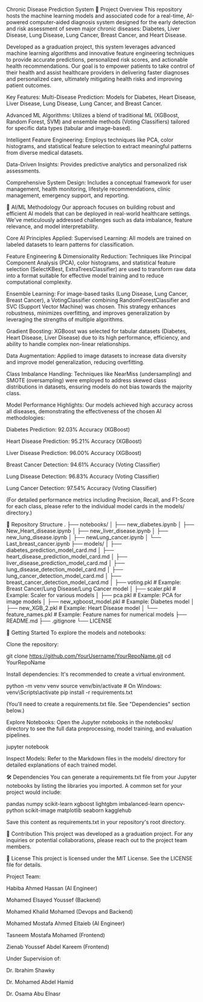 Chronic Disease Prediction System
🌟 Project Overview
This repository hosts the machine learning models and associated code for a real-time, AI-powered computer-aided diagnosis system designed for the early detection and risk assessment of seven major chronic diseases: Diabetes, Liver Disease, Lung Disease, Lung Cancer, Breast Cancer, and Heart Disease.

Developed as a graduation project, this system leverages advanced machine learning algorithms and innovative feature engineering techniques to provide accurate predictions, personalized risk scores, and actionable health recommendations. Our goal is to empower patients to take control of their health and assist healthcare providers in delivering faster diagnoses and personalized care, ultimately mitigating health risks and improving patient outcomes.

Key Features:
Multi-Disease Prediction: Models for Diabetes, Heart Disease, Liver Disease, Lung Disease, Lung Cancer, and Breast Cancer.

Advanced ML Algorithms: Utilizes a blend of traditional ML (XGBoost, Random Forest, SVM) and ensemble methods (Voting Classifiers) tailored for specific data types (tabular and image-based).

Intelligent Feature Engineering: Employs techniques like PCA, color histograms, and statistical feature selection to extract meaningful patterns from diverse medical datasets.

Data-Driven Insights: Provides predictive analytics and personalized risk assessments.

Comprehensive System Design: Includes a conceptual framework for user management, health monitoring, lifestyle recommendations, clinic management, emergency support, and reporting.

🧠 AI/ML Methodology
Our approach focuses on building robust and efficient AI models that can be deployed in real-world healthcare settings. We've meticulously addressed challenges such as data imbalance, feature relevance, and model interpretability.

Core AI Principles Applied:
Supervised Learning: All models are trained on labeled datasets to learn patterns for classification.

Feature Engineering & Dimensionality Reduction: Techniques like Principal Component Analysis (PCA), color histograms, and statistical feature selection (SelectKBest, ExtraTreesClassifier) are used to transform raw data into a format suitable for effective model training and to reduce computational complexity.

Ensemble Learning: For image-based tasks (Lung Disease, Lung Cancer, Breast Cancer), a VotingClassifier combining RandomForestClassifier and SVC (Support Vector Machine) was chosen. This strategy enhances robustness, minimizes overfitting, and improves generalization by leveraging the strengths of multiple algorithms.

Gradient Boosting: XGBoost was selected for tabular datasets (Diabetes, Heart Disease, Liver Disease) due to its high performance, efficiency, and ability to handle complex non-linear relationships.

Data Augmentation: Applied to image datasets to increase data diversity and improve model generalization, reducing overfitting.

Class Imbalance Handling: Techniques like NearMiss (undersampling) and SMOTE (oversampling) were employed to address skewed class distributions in datasets, ensuring models do not bias towards the majority class.

Model Performance Highlights:
Our models achieved high accuracy across all diseases, demonstrating the effectiveness of the chosen AI methodologies:

Diabetes Prediction: 92.03% Accuracy (XGBoost)

Heart Disease Prediction: 95.21% Accuracy (XGBoost)

Liver Disease Prediction: 96.00% Accuracy (XGBoost)

Breast Cancer Detection: 94.61% Accuracy (Voting Classifier)

Lung Disease Detection: 96.83% Accuracy (Voting Classifier)

Lung Cancer Detection: 97.54% Accuracy (Voting Classifier)

(For detailed performance metrics including Precision, Recall, and F1-Score for each class, please refer to the individual model cards in the models/ directory.)



📂 Repository Structure
.
├── notebooks/
│   ├── new_diabetes.ipynb
│   ├── New_Heart_disease.ipynb
│   ├── new_liver_disease.ipynb
│   ├── new_lung_disease.ipynb
│   ├── newLung_cancer.ipynb
│   └── Last_breast_cancer.ipynb
├── models/
│   ├── diabetes_prediction_model_card.md
│   ├── heart_disease_prediction_model_card.md
│   ├── liver_disease_prediction_model_card.md
│   ├── lung_disease_detection_model_card.md
│   ├── lung_cancer_detection_model_card.md
│   ├── breast_cancer_detection_model_card.md
│   ├── voting.pkl                  # Example: Breast Cancer/Lung Disease/Lung Cancer model
│   ├── scaler.pkl                  # Example: Scaler for various models
│   ├── pca.pkl                     # Example: PCA for image models
│   ├── new_xgboost_model.pkl       # Example: Diabetes model
│   ├── new_XGB_2.pkl               # Example: Heart Disease model
│   └── feature_names.pkl           # Example: Feature names for numerical models
├── README.md
├── .gitignore
└── LICENSE



🚀 Getting Started
To explore the models and notebooks:

Clone the repository:

git clone https://github.com/YourUsername/YourRepoName.git
cd YourRepoName

Install dependencies:
It's recommended to create a virtual environment.

python -m venv venv
source venv/bin/activate  # On Windows: venv\Scripts\activate
pip install -r requirements.txt

(You'll need to create a requirements.txt file. See "Dependencies" section below.)

Explore Notebooks:
Open the Jupyter notebooks in the notebooks/ directory to see the full data preprocessing, model training, and evaluation pipelines.

jupyter notebook

Inspect Models:
Refer to the Markdown files in the models/ directory for detailed explanations of each trained model.

🛠️ Dependencies
You can generate a requirements.txt file from your Jupyter notebooks by listing the libraries you imported. A common set for your project would include:

pandas
numpy
scikit-learn
xgboost
lightgbm
imbalanced-learn
opencv-python
scikit-image
matplotlib
seaborn
kagglehub

Save this content as requirements.txt in your repository's root directory.

🤝 Contribution
This project was developed as a graduation project. For any inquiries or potential collaborations, please reach out to the project team members.

📄 License
This project is licensed under the MIT License. See the LICENSE file for details.

Project Team:

Habiba Ahmed Hassan (AI Engineer)

Mohamed Elsayed Youssef (Backend)

Mohamed Khalid Mohamed (Devops and Backend)

Mohamed Mostafa Ahmed Eltaieb (AI Engineer)

Tasneem Mostafa Mohamed (Frontend)

Zienab Youssef Abdel Kareem (Frontend)

Under Supervision of:

Dr. Ibrahim Shawky

Dr. Mohamed Abdel Hamid

Dr. Osama Abu Elnasr
